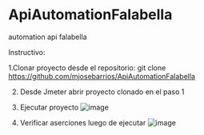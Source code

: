 # ApiAutomationFalabella
 automation api falabella
 
 Instructivo:
 
 1.Clonar proyecto desde el repositorio:
   git clone https://github.com/mjosebarrios/ApiAutomationFalabella
   
   2. Desde Jmeter abrir proyecto clonado en el paso 1
   
   3. Ejecutar proyecto
   ![image](https://user-images.githubusercontent.com/114890234/193569483-4a265a6b-c6d6-41a7-8799-656d1661732b.png)
   
   4. Verificar aserciones luego de ejecutar
   ![image](https://user-images.githubusercontent.com/114890234/193570128-507c2bce-24f8-4964-82a5-e02d8079e25a.png)


